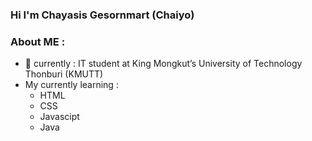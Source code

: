### Hi I'm Chayasis Gesornmart (Chaiyo)

### About ME :
  - 🌱 currently : IT student at King Mongkut’s University of Technology Thonburi (KMUTT)
  - My currently learning :
    - HTML
    - CSS
    - Javascipt
    - Java

